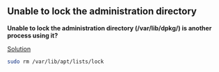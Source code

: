 
## Unable to lock the administration directory

**Unable to lock the administration directory (/var/lib/dpkg/) is another process using it?**

[Solution](https://askubuntu.com/questions/15433/unable-to-lock-the-administration-directory-var-lib-dpkg-is-another-process)

```bash
sudo rm /var/lib/apt/lists/lock
```